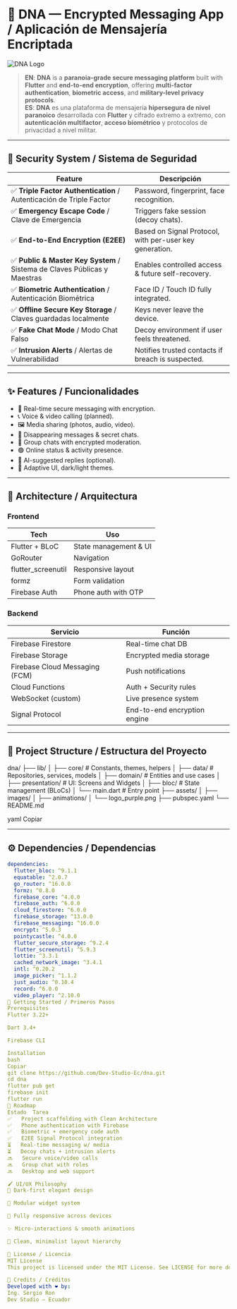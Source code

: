 # 🧬 DNA — Encrypted Messaging App / Aplicación de Mensajería Encriptada

![DNA Logo](assets/images/dna_logo.png)

> **EN**: **DNA** is a **paranoia-grade secure messaging platform** built with **Flutter** and **end-to-end encryption**, offering **multi-factor authentication**, **biometric access**, and **military-level privacy protocols**.  
> **ES**: **DNA** es una plataforma de mensajería **hipersegura de nivel paranoico** desarrollada con **Flutter** y cifrado extremo a extremo, con **autenticación multifactor**, **acceso biométrico** y protocolos de privacidad a nivel militar.

---

## 🔐 Security System / Sistema de Seguridad

| Feature | Descripción |
|--------|-------------|
| ✅ **Triple Factor Authentication** / Autenticación de Triple Factor | Password, fingerprint, face recognition. |
| ✅ **Emergency Escape Code** / Clave de Emergencia | Triggers fake session (decoy chats). |
| ✅ **End-to-End Encryption (E2EE)** | Based on Signal Protocol, with per-user key generation. |
| ✅ **Public & Master Key System** / Sistema de Claves Públicas y Maestras | Enables controlled access & future self-recovery. |
| ✅ **Biometric Authentication** / Autenticación Biométrica | Face ID / Touch ID fully integrated. |
| ✅ **Offline Secure Key Storage** / Claves guardadas localmente | Keys never leave the device. |
| ✅ **Fake Chat Mode** / Modo Chat Falso | Decoy environment if user feels threatened. |
| ✅ **Intrusion Alerts** / Alertas de Vulnerabilidad | Notifies trusted contacts if breach is suspected. |

---

## ✨ Features / Funcionalidades

- 💬 Real-time secure messaging with encryption.
- 📞 Voice & video calling (planned).
- 🖼 Media sharing (photos, audio, video).
- 🔐 Disappearing messages & secret chats.
- 👥 Group chats with encrypted moderation.
- 🟢 Online status & activity presence.
- 🧠 AI-suggested replies (optional).
- 📱 Adaptive UI, dark/light themes.

---

## 🧠 Architecture / Arquitectura

### Frontend
| Tech | Uso |
|------|-----|
| Flutter + BLoC | State management & UI |
| GoRouter | Navigation |
| flutter_screenutil | Responsive layout |
| formz | Form validation |
| Firebase Auth | Phone auth with OTP |

### Backend
| Servicio | Función |
|---------|---------|
| Firebase Firestore | Real-time chat DB |
| Firebase Storage | Encrypted media storage |
| Firebase Cloud Messaging (FCM) | Push notifications |
| Cloud Functions | Auth + Security rules |
| WebSocket (custom) | Live presence system |
| Signal Protocol | End-to-end encryption engine |

---

## 📁 Project Structure / Estructura del Proyecto

dna/
├── lib/
│ ├── core/ # Constants, themes, helpers
│ ├── data/ # Repositories, services, models
│ ├── domain/ # Entities and use cases
│ ├── presentation/ # UI: Screens and Widgets
│ ├── bloc/ # State management (BLoCs)
│ └── main.dart # Entry point
├── assets/
│ ├── images/
│ ├── animations/
│ └── logo_purple.png
├── pubspec.yaml
└── README.md

yaml
Copiar

---

## ⚙️ Dependencies / Dependencias

```yaml
dependencies:
  flutter_bloc: ^9.1.1
  equatable: ^2.0.7
  go_router: ^16.0.0
  formz: ^0.8.0
  firebase_core: ^4.0.0
  firebase_auth: ^6.0.0
  cloud_firestore: ^6.0.0
  firebase_storage: ^13.0.0
  firebase_messaging: ^16.0.0
  encrypt: ^5.0.3
  pointycastle: ^4.0.0
  flutter_secure_storage: ^9.2.4
  flutter_screenutil: ^5.9.3
  lottie: ^3.3.1
  cached_network_image: ^3.4.1
  intl: ^0.20.2
  image_picker: ^1.1.2
  just_audio: ^0.10.4
  record: ^6.0.0
  video_player: ^2.10.0
🚀 Getting Started / Primeros Pasos
Prerequisites
Flutter 3.22+

Dart 3.4+

Firebase CLI

Installation
bash
Copiar
git clone https://github.com/Dev-Studio-Ec/dna.git
cd dna
flutter pub get
firebase init
flutter run
🧪 Roadmap
Estado	Tarea
✅	Project scaffolding with Clean Architecture
✅	Phone authentication with Firebase
✅	Biometric + emergency code auth
✅	E2EE Signal Protocol integration
⏳	Real-time messaging w/ media
⏳	Decoy chats + intrusion alerts
🔜	Secure voice/video calls
🔜	Group chat with roles
🔜	Desktop and web support

🖌 UI/UX Philosophy
🖤 Dark-first elegant design

🧩 Modular widget system

📱 Fully responsive across devices

✨ Micro-interactions & smooth animations

🎯 Clean, minimalist layout hierarchy

📜 License / Licencia
MIT License
This project is licensed under the MIT License. See LICENSE for more details.

🙌 Credits / Créditos
Developed with ❤️ by:
Ing. Sergio Ron
Dev Studio — Ecuador
